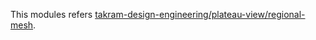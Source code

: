 This modules refers [takram-design-engineering/plateau-view/regional-mesh](https://github.com/takram-design-engineering/plateau-view/tree/6c8225d626cd8085e5d10ffe8980837814c333b0/libs/regional-mesh).
